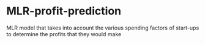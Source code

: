 # MLR-profit-prediction
MLR model that takes into account the various spending factors of start-ups to determine the profits that they would make
